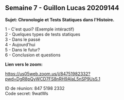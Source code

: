 ## Semaine 7 - Guillon Lucas 20209144

**Sujet: Chronologie et Tests Statiques dans l'Histoire.**

1 - C'est quoi? (Exemple intéractif)  
2 - Quelques types de tests statiques  
3 - Dans le passé  
4 - Aujourd'hui  
5 - Dans le futur?  
6 - Conclusion et questions  

**Lien vers le zoom:**  

https://us05web.zoom.us/j/84751982332?pwd=DgR8pQyWCD7FS8nRH9AIaL5nSP9UsS.1  

ID de réunion: 847 5198 2332  
Code secret: 9watWs